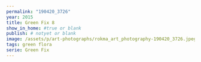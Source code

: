 ```yaml
---
permalink: "190420_3726"
year: 2015
title: Green Fix 8
show_in_home: #true or blank
publish: # notyet or blank
image: /assets/p/art-photographs/rokma_art_photography-190420_3726.jpeg
tags: green flora
serie: Green Fix
---
```

